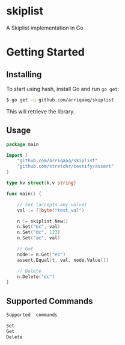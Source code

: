 # skiplist
A Skiplist implementation in Go

Getting Started
===============

## Installing

To start using hash, install Go and run `go get`:

```sh
$ go get -u github.com/arriqaaq/skiplist
```

This will retrieve the library.

## Usage

```go
package main

import (
	"github.com/arriqaaq/skiplist"
	"github.com/stretchr/testify/assert"
)

type kv struct{k,v string}

func main() {

    // Set (accepts any value)
    val := []byte("test_val")

    n := skiplist.New()
    n.Set("ec", val)
    n.Set("dc", 123)
    n.Set("ac", val)

    // Get
    node:= n.Get("ec")
    assert.Equal(t, val, node.Value())

    // Delete
    n.Delete("dc")
}
```

## Supported Commands

```go
Supported  commands

Set
Get
Delete
```

